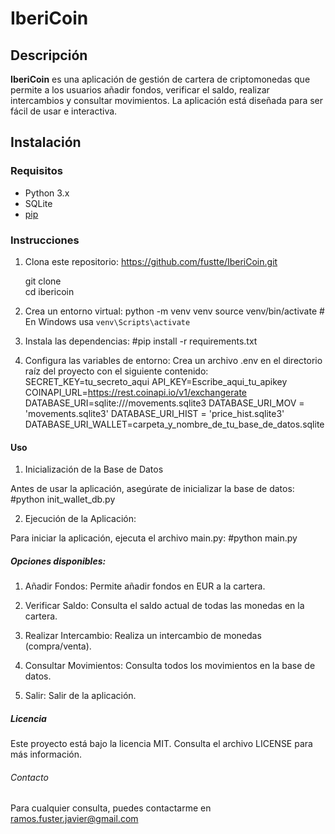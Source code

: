 # IberiCoin

## Descripción

**IberiCoin** es una aplicación de gestión de cartera de criptomonedas que permite a los usuarios añadir fondos, verificar el saldo, realizar intercambios y consultar movimientos. La aplicación está diseñada para ser fácil de usar e interactiva.

## Instalación

### Requisitos

- Python 3.x
- SQLite
- [pip](https://pip.pypa.io/en/stable/)

### Instrucciones

1.  Clona este repositorio: https://github.com/fustte/IberiCoin.git
    
    git clone  
    cd ibericoin

2.  Crea un entorno virtual:
    python -m venv venv
    source venv/bin/activate  # En Windows usa `venv\Scripts\activate`

3.  Instala las dependencias:
        #pip install -r requirements.txt

4.  Configura las variables de entorno:
    Crea un archivo .env en el directorio raíz del proyecto con el siguiente contenido:
        SECRET_KEY=tu_secreto_aqui
        API_KEY=Escribe_aqui_tu_apikey
        COINAPI_URL=https://rest.coinapi.io/v1/exchangerate
        DATABASE_URI=sqlite:///movements.sqlite3
        DATABASE_URI_MOV = 'movements.sqlite3'
        DATABASE_URI_HIST = 'price_hist.sqlite3'
        DATABASE_URI_WALLET=carpeta_y_nombre_de_tu_base_de_datos.sqlite

#### Uso

1. Inicialización de la Base de Datos

Antes de usar la aplicación, asegúrate de inicializar la base de datos:
    #python init_wallet_db.py



2. Ejecución de la Aplicación:

Para iniciar la aplicación, ejecuta el archivo main.py:
    #python main.py

##### Opciones disponibles:

1. Añadir Fondos: Permite añadir fondos en EUR a la cartera.

2. Verificar Saldo: Consulta el saldo actual de todas las monedas en la cartera.

3. Realizar Intercambio: Realiza un intercambio de monedas (compra/venta).

4. Consultar Movimientos: Consulta todos los movimientos en la base de datos.

5. Salir: Salir de la aplicación.


##### Licencia

Este proyecto está bajo la licencia MIT. Consulta el archivo LICENSE para más información.


###### Contacto

Para cualquier consulta, puedes contactarme en ramos.fuster.javier@gmail.com
